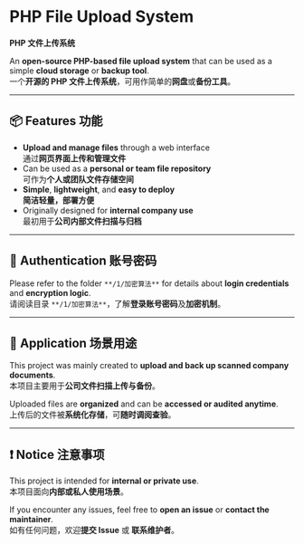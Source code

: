 # **PHP File Upload System**  
**PHP 文件上传系统**

An **open-source PHP-based file upload system** that can be used as a simple **cloud storage** or **backup tool**.  
一个**开源的 PHP 文件上传系统**，可用作简单的**网盘**或**备份工具**。

---

## 📦 **Features 功能**

- **Upload and manage files** through a web interface  
  通过**网页界面上传和管理文件**  
- Can be used as a **personal or team file repository**  
  可作为**个人或团队文件存储空间**  
- **Simple**, **lightweight**, and **easy to deploy**  
  **简洁轻量，部署方便**  
- Originally designed for **internal company use**  
  最初用于**公司内部文件扫描与归档**

---

## 🔐 **Authentication 账号密码**

Please refer to the folder `**/1/加密算法**` for details about **login credentials** and **encryption logic**.  
请阅读目录 `**/1/加密算法**`，了解**登录账号密码**及**加密机制**。

---

## 📁 **Application 场景用途**

This project was mainly created to **upload and back up scanned company documents**.  
本项目主要用于**公司文件扫描上传与备份**。

Uploaded files are **organized** and can be **accessed or audited anytime**.  
上传后的文件被**系统化存储**，可**随时调阅查验**。

---

## ❗ **Notice 注意事项**

This project is intended for **internal or private use**.  
本项目面向**内部或私人使用场景**。

If you encounter any issues, feel free to **open an issue** or **contact the maintainer**.  
如有任何问题，欢迎**提交 Issue** 或 **联系维护者**。
